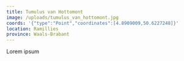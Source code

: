 ```yaml
---
title: Tumulus van Hottomont
image: /uploads/tumulus_van_hottomont.jpg
coords: '{"type":"Point","coordinates":[4.8909009,50.6227248]}'
location: Ramillies
province: Waals-Brabant
---
```

Lorem ipsum